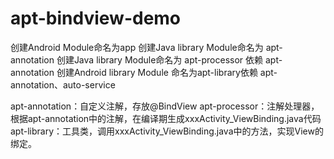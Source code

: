 # apt-bindview-demo
创建Android Module命名为app
创建Java library Module命名为 apt-annotation
创建Java library Module命名为 apt-processor 依赖 apt-annotation
创建Android library Module 命名为apt-library依赖 apt-annotation、auto-service

apt-annotation：自定义注解，存放@BindView
apt-processor：注解处理器，根据apt-annotation中的注解，在编译期生成xxxActivity_ViewBinding.java代码
apt-library：工具类，调用xxxActivity_ViewBinding.java中的方法，实现View的绑定。

